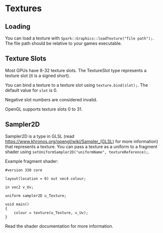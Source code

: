 # Textures

## Loading
You can load a texture with `Spark::Graphics::loadTexture("file path");`.
The file path should be relative to your games executable.

## Texture Slots
Most GPUs have 8-32 texture slots.
The TextureSlot type represents a texture slot (it is a signed short).

You can bind a texture to a texture slot using `texture.bind(slot);`.
The default value for `slot` is 0.

Negative slot numbers are considered invalid.

OpenGL supports texture slots 0 to 31.

## Sampler2D
Sampler2D is a type in GLSL (read https://www.khronos.org/opengl/wiki/Sampler_(GLSL) for more information) that represents a texture.
You can pass a texture as a uniform to a fragment shader using `setUniformSampler2D("uniformName", textureReference);`.

Example fragment shader:
```
#version 330 core

layout(location = 0) out vec4 colour;

in vec2 v_Uv;

uniform sampler2D u_Texture;

void main()
{
	colour = texture(u_Texture, v_Uv);
}
```

Read the shader documentation for more information.